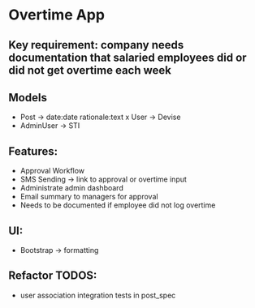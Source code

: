 # Overtime App

## Key requirement: company needs documentation that salaried employees did or did not get overtime each week

## Models
- Post -> date:date rationale:text
x User -> Devise
- AdminUser -> STI

## Features:
- Approval Workflow
- SMS Sending -> link to approval or overtime input
- Administrate admin dashboard
- Email summary to managers for approval
- Needs to be documented if employee did not log overtime

## UI:
- Bootstrap -> formatting

## Refactor TODOS:
- user association integration tests in post_spec